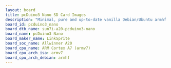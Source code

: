 ```yaml
---
layout: board
title: pcDuino3 Nano SD Card Images
description: "Minimal, pure and up-to-date vanilla Debian/Ubuntu armhf SD card images for pcDuino3 Nano by LinkSprite, SoC: Allwinner A20, CPU ISA: armv7"
board_id: pcduino3_nano
board_dtb_name: sun7i-a20-pcduino3-nano
board_name: pcDuino3 Nano
board_maker_name: LinkSprite
board_soc_name: Allwinner A20
board_cpu_name: ARM Cortex A7 (armv7)
board_cpu_arch_isa: armv7
board_cpu_arch_debian: armhf
---
```

